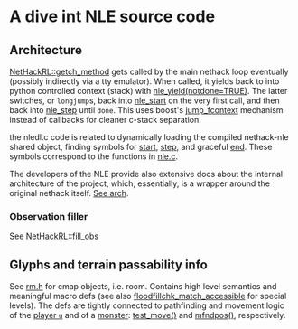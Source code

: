 # A dive int NLE source code

## Architecture
[NetHackRL::getch_method](./nle/win/rl/winrl.cc#422-442) gets called by the main nethack
loop eventually (possibly indirectly via a tty emulator). When called, it yields back
to into python controlled context (stack) with [nle_yield(notdone=TRUE)](./nle/src/nle.c#L326-342).
The latter switches, or `longjump`s, back into [nle_start]() on the very first call,
and then back into [nle_step](./nle/src/nle.c#L423-438) until `done`.
This uses boost's [jump_fcontext]() mechanism instead of callbacks for cleaner c-stack separation.

the nledl.c code is related to dynamically loading the compiled nethack-nle shared object, 
finding symbols for [start](./nle/sys/unix/nledl.c#23), [step](./nle/sys/unix/nledl.c#L32),
and graceful [end](./nle/sys/unix/nledl.c#46). These symbols correspond to the functions in
[nle.c](./nle/src/nle.c).


The developers of the NLE provide also extensive docs about the internal architecture of
the project, which, essentially, is a wrapper around the original nethack itself.
[See arch](./nle/doc/nle/ARCHITECTURE.md).


### Observation filler

See [NetHackRL::fill_obs](./nle/win/rl/winrl.cc#L259-420)



## Glyphs and terrain passability info

See [rm.h](./nle/include/rm.h) for cmap objects, i.e. room. Contains high level semantics and
meaningful macro defs (see also [floodfillchk_match_accessible](./nle/src/sp_lev.c#L3885-3892)
for special levels). The defs are tightly connected to pathfinding and movement logic of
the [player `u`](./nle/include/you.h#L273-289) and of a [monster](./nle/include/monst.h#L71-173):
[test_move()](./nle/src/hack.c#L709-923) and [mfndpos()](./nle/src/mon.c#L1303-1548), respectively.


